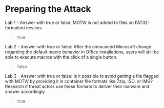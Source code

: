 # Preparing the Attack

Lab 1 - Answer with true or false: MOTW is not added to files on FAT32-formatted devices
>true

Lab 2 - Answer with true or false: After the announced Microsoft change regarding the default macro behavior in Office installations, users will still be able to execute macros with the click of a single button.
>false

Lab 3 - Answer with true or false: Is it possible to avoid getting a file flagged with MOTW by providing it in container file formats like 7zip, ISO, or IMG? Research if threat actors use these formats to deliver their malware and answer accordingly.
>true
